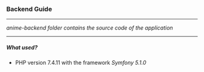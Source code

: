 ### Backend Guide
------

_anime-backend folder contains the source code of the application_

----


##### What used? 
- PHP version 7.4.11 with the framework _Symfony 5.1.0_

 